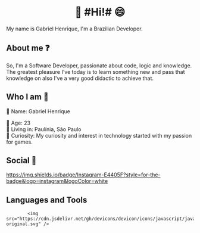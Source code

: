 # <h1 align="center"> 👋 #Hi!# 😄</h1>
<div>

  My name is Gabriel Henrique, I'm a Brazilian Developer.
<div>

## About me ❓<div>
So, I'm a Software Developer, passionate about code, logic and knowledge. The greatest pleasure I've today is to learn something new and pass that knowledge on also I've a very good didactic to achieve that.
<div>
  
## Who I am 🧠<div>
🔹 Name: Gabriel Henrique <div>
🔸 Age: 23 <div>
🔹 Living in: Paulínia, São Paulo <div>
🔸 Curiosity: My curiosity and interest in technology started with my passion for games.<div>
<div>

## Social 🤵<div>
  https://img.shields.io/badge/Instagram-E4405F?style=for-the-badge&logo=instagram&logoColor=white
<div>

## Languages and Tools

            
            <img src="https://cdn.jsdelivr.net/gh/devicons/devicon/icons/javascript/javascript-original.svg" />
          
